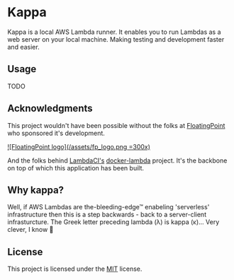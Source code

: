 # Kappa

Kappa is a local AWS Lambda runner. It enables you to run Lambdas as a web
server on your local machine. Making testing and development faster and easier.

## Usage

TODO

## Acknowledgments

This project wouldn't have been possible without the folks at
[FloatingPoint](https://floatingpoint.io) who sponsored it's development.

[![FloatingPoint logo](/assets/fp_logo.png =300x)](https://floatingpoint.io)

And the folks behind
[LambdaCI's](https://github.com/lambci/lambci)
[docker-lambda](https://github.com/lambci/docker-lambda)
project. It's the backbone on top of which this application has been built.

## Why kappa?

Well, if AWS Lambdas are the-bleeding-edge™ enabeling 'serverless'
infrastructure then this is a step backwards - back to a server-client
infrasturcture. The Greek letter preceding lambda (λ) is kappa (κ)...
Very clever, I know 🤣

## License

This project is licensed under the [MIT](LICENSE.txt) license.
